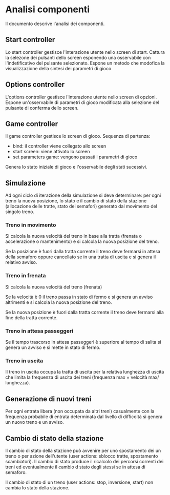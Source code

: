 
# Analisi componenti

Il documento descrive l'analisi dei componenti.

## Start controller

Lo start controller gestisce l'interazione utente nello screen di start.
Cattura la selezone dei pulsanti dello screen esponendo una osservabile con l'indetificativo del
pulsante selezionato.
Espone un metodo che modofica la visualizzazione della sintesi dei parametri di gioco


## Options controller

L'options controller gestisce l'interazione utente nello screen di opzioni.
Espone un'osservabile di parametri di gioco modificata alla selezione del pulsante di conferma dello screen.

## Game controller

Il game controller gestisce lo screen di gioco.
Sequenza di partenza:

  - bind: il controller viene collegato allo screen
  - start screen: viene attivato lo screen
  - set parameters game: vengono passati i parametri di gioco

Genera lo stato iniziale di gioco e l'osservabile degli stati sucessivi.


## Simulazione

Ad ogni ciclo di iterazione della simulazione si deve determinare: per ogni treno la nuova posizione, lo stato e  il cambio di stato della stazione (allocazione delle tratte, stato dei semafori) generato dal movimento del singolo treno.

### Treno in movimento

Si calcola la nuova velocità del treno in base alla tratta (frenata o accelerazione o mantenimento) e si calcola la nuova posizione del treno.

Se la posizione è fuori dalla tratta corrente il treno deve fermarsi in attesa della semaforo
oppure cancellato se in una tratta di uscita e si genera il relativo avviso.

### Treno in frenata
Si calcola la nuova velocità del treno (frenata)

Se la velocità è 0 il treno passa in stato di fermo e si genera un avviso altrimenti e si calcola la nuova posizione del treno.

Se la nuova posizione è fuori dalla tratta corrente il treno deve fermarsi alla fine della tratta corrente.

### Treno in attesa passeggeri

Se il tempo trascorso in attesa passeggeri è superiore al tempo di salita si genera un avviso e si mette in stato di fermo.

### Treno in uscita

Il treno in uscita occupa la tratta di uscita per la relativa lunghezza di uscita che limita la frequenza di uscita dei treni (frequenza max = velocità max/ lunghezza).

## Generazione di nuovi treni

Per ogni entrata libera (non occupata da altri treni) casualmente con la frequenza probabile di entrata determinata dal livello di difficoltà si genera un nuovo treno e un avviso.

## Cambio di stato della stazione

Il cambio di stato della stazione può avvenire per uno spostamento dei un treno o per azione dell'utente (user actions: sblocco tratte, spostamento scambiatori).
Il cambio di stato produce il ricalcolo dei percorsi correnti dei treni ed eventualmente il cambio d stato degli stessi se in attesa di semaforo. 

Il cambio di stato di un treno (user actions: stop, inversione, start) non cambia lo stato della stazione.

